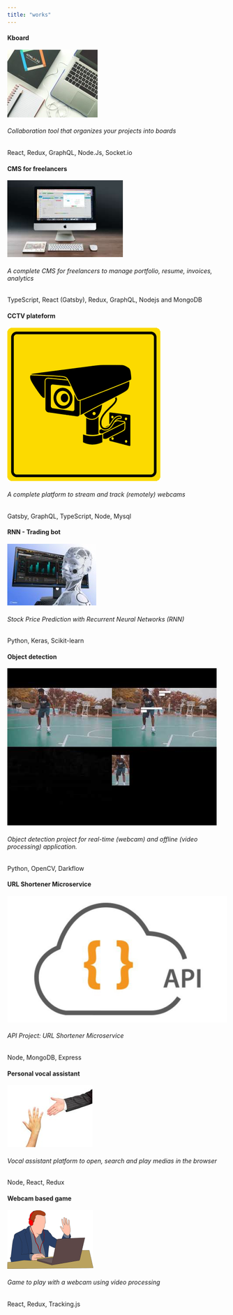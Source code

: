 ```yaml
---
title: "works"
---
```


<div class="col-md-3">

<div class="m-3">

#### Kboard

![kboard-img](imgs/works/1.jpg)

###### Collaboration tool that organizes your projects into boards

React, Redux, GraphQL, Node.Js, Socket.io

</div>

</div>

<div class="col-md-3">

<div class="m-3">

#### CMS for freelancers

![CMS-freelancers-img](imgs/works/2.jpg)

###### A complete CMS for freelancers to manage portfolio, resume, invoices, analytics

TypeScript, React (Gatsby), Redux, GraphQL, Nodejs and MongoDB

</div>

</div>

<div class="col-md-3">

<div class="m-3">

#### CCTV plateform

![CCTV-plateform-img](imgs/works/3.png)

###### A complete platform to stream and track (remotely) webcams

Gatsby, GraphQL, TypeScript, Node, Mysql

</div>

</div>

<div class="col-md-3">

<div class="m-3">

#### RNN - Trading bot

![RNN-Trading-bot-img](imgs/works/4.jpg)

###### Stock Price Prediction with Recurrent Neural Networks (RNN)

Python, Keras, Scikit-learn

</div>

</div>

<div class="col-md-3">

<div class="m-3">

#### Object detection

![kboard-img](imgs/works/5.jpeg)

###### Object detection project for real-time (webcam) and offline (video processing) application.

Python, OpenCV, Darkflow

</div>

</div>

<div class="col-md-3">

<div class="m-3">

#### URL Shortener Microservice

![url-shortener-img](imgs/works/6.jpg)

###### API Project: URL Shortener Microservice

Node, MongoDB, Express

</div>

</div>

<div class="col-md-3">

<div class="m-3">

#### Personal vocal assistant

![vocal-assistant-img](imgs/works/7.jpg)

###### Vocal assistant platform to open, search and play medias in the browser

Node, React, Redux

</div>

</div>

<div class="col-md-3">

<div class="m-3">

#### Webcam based game

![vocal-assistant-img](imgs/works/8.png)

###### Game to play with a webcam using video processing

React, Redux, Tracking.js

</div>

</div>